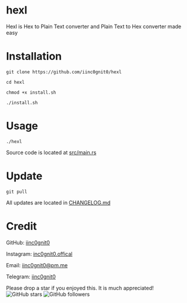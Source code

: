 # hexl

Hexl is Hex to Plain Text converter and Plain Text to Hex converter made easy

# Installation

`git clone https://github.com/iinc0gnit0/hexl`

`cd hexl`

`chmod +x install.sh`

`./install.sh`

# Usage

`./hexl`

Source code is located at [src/main.rs](https://github.com/iinc0gnit0/hexl/blob/master/src/main.rs)

# Update

`git pull`

All updates are located in [CHANGELOG.md](https://github.com/iinc0gnit0/hexl/blob/master/CHANGELOG.md)

# Credit

GitHub: [iinc0gnit0](https://github.com/iinc0gnit0)

Instagram: [inc0gnit0.offical](https://instagram.com/inc0gnit0.offical)

Email: iinc0gnit0@pm.me

Telegram: [iinc0gnit0](https://t.me/iinc0gnit0)

Please drop a star if you enjoyed this. It is much appreciated! ![GitHub stars](https://img.shields.io/github/stars/iinc0gnit0/hexl?style=social) ![GitHub followers](https://img.shields.io/github/followers/iinc0gnit0?style=social)
